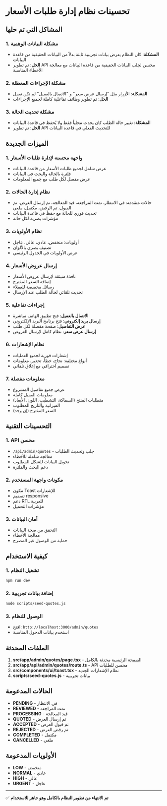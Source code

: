 # تحسينات نظام إدارة طلبات الأسعار

## المشاكل التي تم حلها

### 1. مشكلة البيانات الوهمية
- **المشكلة**: كان النظام يعرض بيانات تجريبية ثابتة بدلاً من البيانات الحقيقية من قاعدة البيانات
- **الحل**: تم تطوير API محسن لجلب البيانات الحقيقية من قاعدة البيانات مع معالجة الأخطاء المناسبة

### 2. مشكلة الإجراءات المعطلة
- **المشكلة**: الأزرار مثل "إرسال عرض سعر" و "الاتصال بالعميل" لم تكن تعمل
- **الحل**: تم تطوير وظائف تفاعلية كاملة لجميع الإجراءات

### 3. مشكلة تحديث الحالة
- **المشكلة**: تغيير حالة الطلب كان يحدث محلياً فقط ولا يُحفظ في قاعدة البيانات
- **الحل**: تم تطوير API للتحديث الفعلي في قاعدة البيانات

## الميزات الجديدة

### 1. واجهة محسنة لإدارة طلبات الأسعار
- عرض شامل لجميع طلبات الأسعار من قاعدة البيانات
- فلترة بالحالة والبحث في البيانات
- عرض مفصل لكل طلب مع جميع المعلومات

### 2. نظام إدارة الحالات
- حالات متقدمة: في الانتظار، تمت المراجعة، قيد المعالجة، تم إرسال العرض، تم القبول، تم الرفض، مكتمل، ملغي
- تحديث فوري للحالة مع حفظ في قاعدة البيانات
- مؤشرات بصرية لكل حالة

### 3. نظام الأولويات
- أولويات: منخفض، عادي، عالي، عاجل
- تصنيف بصري بالألوان
- عرض الأولويات في الجدول الرئيسي

### 4. إرسال عروض الأسعار
- نافذة منبثقة لإرسال عروض الأسعار
- إضافة السعر المقترح
- رسائل مخصصة للعملاء
- تحديث تلقائي لحالة الطلب عند الإرسال

### 5. إجراءات تفاعلية
- **الاتصال بالعميل**: فتح تطبيق الهاتف مباشرة
- **إرسال بريد إلكتروني**: فتح برنامج البريد الإلكتروني
- **عرض التفاصيل**: صفحة مفصلة لكل طلب
- **إرسال عرض سعر**: نظام كامل لإرسال العروض

### 6. نظام الإشعارات
- إشعارات فورية لجميع العمليات
- أنواع مختلفة: نجاح، خطأ، تحذير، معلومات
- تصميم احترافي مع إغلاق تلقائي

### 7. معلومات مفصلة
- عرض جميع تفاصيل المشروع
- معلومات العميل كاملة
- متطلبات المنتج (السماكة، التشطيب، اللون، الأبعاد)
- الميزانية والتاريخ المطلوب
- السعر المقترح (إن وجد)

## التحسينات التقنية

### 1. API محسن
- `/api/admin/quotes` - جلب وتحديث الطلبات
- معالجة شاملة للأخطاء
- تحويل البيانات للشكل المطلوب
- دعم البحث والفلترة

### 2. مكونات واجهة المستخدم
- مكون Toast للإشعارات
- تصميم responsive
- دعم RTL للعربية
- مؤشرات التحميل

### 3. أمان البيانات
- التحقق من صحة البيانات
- معالجة الأخطاء
- حماية من الوصول غير المصرح

## كيفية الاستخدام

### 1. تشغيل النظام
```bash
npm run dev
```

### 2. إضافة بيانات تجريبية
```bash
node scripts/seed-quotes.js
```

### 3. الوصول للنظام
- افتح: `http://localhost:3000/admin/quotes`
- استخدم بيانات الدخول المناسبة

## الملفات المحدثة

1. **src/app/admin/quotes/page.tsx** - الصفحة الرئيسية محدثة بالكامل
2. **src/app/api/admin/quotes/route.ts** - API محسن للطلبات
3. **src/components/ui/toast.tsx** - نظام الإشعارات الجديد
4. **scripts/seed-quotes.js** - بيانات تجريبية

## الحالات المدعومة

- **PENDING** - في الانتظار
- **REVIEWED** - تمت المراجعة  
- **PROCESSING** - قيد المعالجة
- **QUOTED** - تم إرسال العرض
- **ACCEPTED** - تم قبول العرض
- **REJECTED** - تم رفض العرض
- **COMPLETED** - مكتمل
- **CANCELLED** - ملغي

## الأولويات المدعومة

- **LOW** - منخفض
- **NORMAL** - عادي
- **HIGH** - عالي
- **URGENT** - عاجل

---

✅ **تم الانتهاء من تطوير النظام بالكامل وهو جاهز للاستخدام**